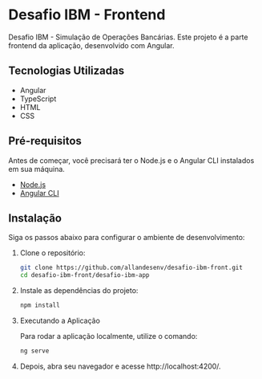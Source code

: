 # Desafio IBM - Frontend

Desafio IBM - Simulação de Operações Bancárias. Este projeto é a parte frontend da aplicação, desenvolvido com Angular.

## Tecnologias Utilizadas

- Angular
- TypeScript
- HTML
- CSS

## Pré-requisitos

Antes de começar, você precisará ter o Node.js e o Angular CLI instalados em sua máquina.

- [Node.js](https://nodejs.org/en/)
- [Angular CLI](https://angular.io/cli)

## Instalação

Siga os passos abaixo para configurar o ambiente de desenvolvimento:

1. Clone o repositório:

   ```sh
   git clone https://github.com/allandesenv/desafio-ibm-front.git
   cd desafio-ibm-front/desafio-ibm-app

2. Instale as dependências do projeto:

   ```sh
   npm install

3. Executando a Aplicação

   Para rodar a aplicação localmente, utilize o comando:

     ```sh
     ng serve

3. Depois, abra seu navegador e acesse http://localhost:4200/.

